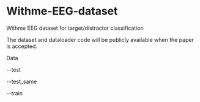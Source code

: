 # Withme-EEG-dataset
Withme EEG dataset for target/distractor classification

The dataset and dataloader code will be publicly available when the paper is accepted. 

Data

   --test
   
   --test_same
   
   --train
